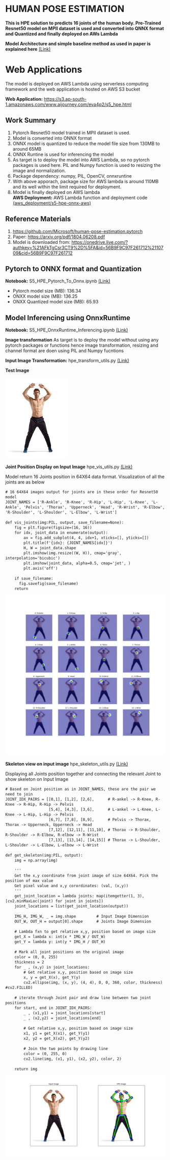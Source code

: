 # HUMAN POSE ESTIMATION

**This is HPE solution to predicts 16 joints of the human body. Pre-Trained Resnet50 model on MPII dataset is used and converted into QNNX format and Quantized and finally deployed on AWs Lambda**

**Model Architecture and simple baseline method as used in paper is explained here** [(Link)](paper_descriptionas)

# Web Applications

The model is deployed on AWS Lambda using serverless computing framework and the web application is hosted on AWS S3 bucket

**Web Application:** https://s3.ap-south-1.amazonaws.com/www.aijourney.com/eva4p2/s5_hpe.html

##

<div align="center"
 <img src="doc_images/s5_demo_hpe.gif" width="800" height="600"/>
</div>

##

## Work Summary

1. Pytorch Resnet50 model trained in MPII dataset is used.
2. Model is converted into ONNX format
3. ONNX model is quantized to reduce the model file size from 130MB to around 65MB
4. ONNX Runtine is used for inferencing the model
5. As target is to deploy the model into AWS Lambda, so no pytorch packages is used here. PIL and Numpy function is used to resizing the image and normalization.
6. Package dependency: numpy, PIL, OpenCV, onnxruntine
7. With above apporach, package size for AWS lambda is around 110MB and its well within the limit required for deployment.
9. Model is finally deployed on AWS lambda  
   **AWS Deployment:** AWS Lambda function and deployment code [(aws_deployment/s5-hpe-onnx-aws)](aws_deployment/s5-hpe-onnx-aws)


## Reference Materials
1. https://github.com/Microsoft/human-pose-estimation.pytorch
2. Paper: https://arxiv.org/pdf/1804.06208.pdf
3. Model is downloaded from: https://onedrive.live.com/?authkey=%21AFkTgCsr3CT9%2D%5FA&id=56B9F9C97F261712%2110709&cid=56B9F9C97F261712

## Pytorch to ONNX format and Quantization
 
**Notebook:** S5_HPE_Pytorch_To_Onnx.ipynb [(Link)](notebooks/S5_HPE_Pytorch_To_Onnx.ipynb)

- Pytorch model size (MB): 136.34
- ONXX model size (MB): 136.25
- ONXX Quantized model size (MB): 65.93

## Model Inferencing using OnnxRuntime
 
**Notebook:** S5_HPE_OnnxRuntime_Inferencing.ipynb [(Link)](notebooks/S5_HPE_OnnxRuntime_Inferencing.ipynb)

**Image transformation**
As target is to deploy the model without using any pytorch packages or functions hence image transformation, resizing and channel format are doen using PIL and Numpy fucntions

**Input Image Transformation:** hpe_transform_utils.py [(Link)](notebooks/utils/hpe_transform_utils.py)

**Test Image**

![result](doc_images/test_image.jpg)

**Joint Position Display on Input Image** hpe_vis_utils.py [(Link)](notebooks/utils/hpe_vis_utils.py)

Model return 16 Joints position in 64X64 data format. Visualization of all the joints are as below

```
# 16 64X64 images output for joints are in these order for Resnet50 model
JOINT_NAMES = ['R-Ankle', 'R-Knee', 'R-Hip', 'L-Hip', 'L-Knee', 'L-Ankle', 'Pelvis', 'Thorax', 'Upperneck', 'Head', 'R-Wrist', 'R-Elbow', 'R-Shoulder', 'L-Shoulder', 'L-Elbow', 'L-Wrist']

def vis_joints(img:PIL, output, save_filename=None):
    fig = plt.figure(figsize=(16, 16))
    for idx, joint_data in enumerate(output):
        ax = fig.add_subplot(4, 4, idx+1, xticks=[], yticks=[])
        plt.title(f'{idx}: {JOINT_NAMES[idx]}')
        H, W = joint_data.shape
        plt.imshow(img.resize((W, H)), cmap='gray', interpolation='bicubic')
        plt.imshow(joint_data, alpha=0.5, cmap='jet', )
        plt.axis('off')
    
    if save_filename:
      fig.savefig(save_filename)
    return
```

![result](doc_images/joint_onnx.jpg)

**Skeleton view on input image** hpe_skeleton_utils.py [(Link)](notebooks/utils/hpe_skeleton_utils.py)

Displaying all Joints position together and connecting the relevant Joint to show skeleton on Input Image

```
# Based on Joint position as in JOINT_NAMES, these are the pair we need to join
JOINT_IDX_PAIRS = [[0,1], [1,2], [2,6],      # R-ankel -> R-Knee, R-Knee -> R-Hip, R-Hip -> Pelvis
                   [5,4], [4,3], [3,6],      # L-ankel -> L-Knee, L-Knee -> L-Hip, L-Hip -> Pelvis
                   [6,7], [7,8], [8,9],      # Pelvis -> Thorax, Thorax -> Upperneck, Upperneck -> Head
                   [7,12], [12,11], [11,10], # Thorax -> R-Shoulder, R-Shoulder -> R-Elbow, R-elbow -> R-Wrist
                   [7,13], [13,14], [14,15]] # Thorax -> L-Shoulder, L-Shoulder -> L-Elbow, L-elbow -> L-Wrist
				   
def get_skeleton(img:PIL, output):
    img = np.array(img)

    '''
    Get the x,y coordinate from joint image of size 64X64. Pick the position of max value
    Get pixel value and x,y corordinates: (val, (x,y))
    '''
    get_joint_location = lambda joints: map(itemgetter(1, 3), [cv2.minMaxLoc(joint) for joint in joints])
    joint_locations = list(get_joint_location(output))
        
    IMG_H, IMG_W, _ = img.shape         # Input Image Dimension
    OUT_W, OUT_H = output[0].shape      # Joints Image Dimension

    # Lambda fxn to get relative x,y, position based on image size
    get_X = lambda x: int(x * IMG_W / OUT_W)
    get_Y = lambda y: int(y * IMG_H / OUT_H)

    # Mark all joint positions on the original image
    color = (0, 0, 255)
    thickness = 2
    for _ , (x,y) in joint_locations:
        # Get relative x,y, position based on image size
        x, y = get_X(x), get_Y(y)
        cv2.ellipse(img, (x, y), (4, 4), 0, 0, 360, color, thickness) #cv2.FILLED)

    # iterate through Joint pair and draw line between two joint positions
    for start, end in JOINT_IDX_PAIRS:
        _ , (x1,y1) = joint_locations[start]
        _ , (x2,y2) = joint_locations[end]

        # Get relative x,y, position based on image size
        x1, y1 = get_X(x1), get_Y(y1)
        x2, y2 = get_X(x2), get_Y(y2)

        # Join the two points by drawing line
        color = (0, 255, 0)        
        cv2.line(img, (x1, y1), (x2, y2), color, 2)
            
    return img
```
![result](doc_images/skeleton_onnx.jpg)





